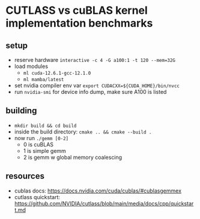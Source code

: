# CUTLASS vs cuBLAS kernel implementation benchmarks
## setup
- reserve hardware `interactive -c 4 -G a100:1 -t 120 --mem=32G`
- load modules
  - `ml cuda-12.6.1-gcc-12.1.0`
  - `ml mamba/latest`
- set nvidia compiler env var `export CUDACXX=${CUDA_HOME}/bin/nvcc`
- run `nvidia-smi` for device info dump, make sure A100 is listed

## building
- `mkdir build && cd build`
- inside the build directory: `cmake .. && cmake --build .`
- now run `./gemm [0-2]`
  - 0 is cuBLAS
  - 1 is simple gemm
  - 2 is gemm w global memory coalescing


## resources
- cublas docs: https://docs.nvidia.com/cuda/cublas/#cublasgemmex
- cutlass quickstart: https://github.com/NVIDIA/cutlass/blob/main/media/docs/cpp/quickstart.md
